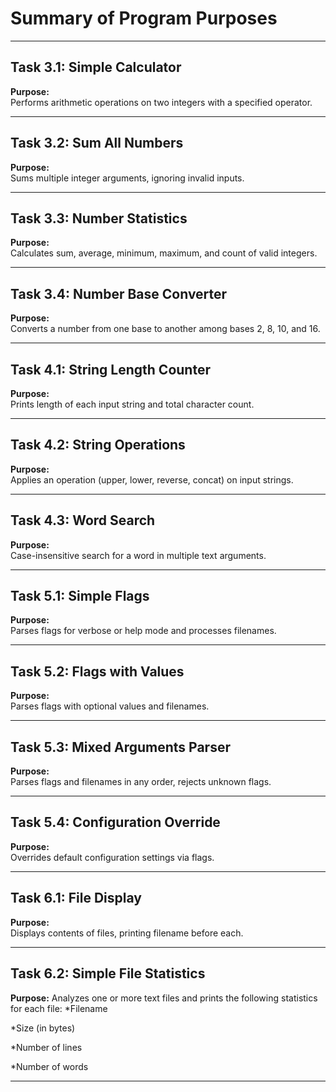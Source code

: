 # Summary of Program Purposes

---

## Task 3.1: Simple Calculator  
**Purpose:**  
Performs arithmetic operations on two integers with a specified operator.

---

## Task 3.2: Sum All Numbers  
**Purpose:**  
Sums multiple integer arguments, ignoring invalid inputs.

---

## Task 3.3: Number Statistics  
**Purpose:**  
Calculates sum, average, minimum, maximum, and count of valid integers.

---

## Task 3.4: Number Base Converter  
**Purpose:**  
Converts a number from one base to another among bases 2, 8, 10, and 16.

---

## Task 4.1: String Length Counter  
**Purpose:**  
Prints length of each input string and total character count.

---

## Task 4.2: String Operations  
**Purpose:**  
Applies an operation (upper, lower, reverse, concat) on input strings.

---

## Task 4.3: Word Search  
**Purpose:**  
Case-insensitive search for a word in multiple text arguments.

---

## Task 5.1: Simple Flags  
**Purpose:**  
Parses flags for verbose or help mode and processes filenames.

---

## Task 5.2: Flags with Values  
**Purpose:**  
Parses flags with optional values and filenames.

---

## Task 5.3: Mixed Arguments Parser  
**Purpose:**  
Parses flags and filenames in any order, rejects unknown flags.

---

## Task 5.4: Configuration Override  
**Purpose:**  
Overrides default configuration settings via flags.

---

## Task 6.1: File Display  
**Purpose:**  
Displays contents of files, printing filename before each.

---

## Task 6.2: Simple File Statistics
**Purpose:**
Analyzes one or more text files and prints the following statistics for each file:
*Filename

*Size (in bytes)

*Number of lines

*Number of words

---
